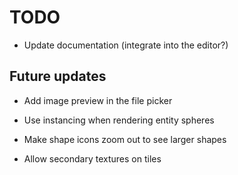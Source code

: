 # TODO

- Update documentation (integrate into the editor?)

## Future updates

- Add image preview in the file picker

- Use instancing when rendering entity spheres

- Make shape icons zoom out to see larger shapes

- Allow secondary textures on tiles
